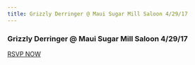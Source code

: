 ```yaml
---
title: Grizzly Derringer @ Maui Sugar Mill Saloon 4/29/17
---
```


<div class="post">
  <h3>Grizzly Derringer @ Maui Sugar Mill Saloon 4/29/17</h3>     
  <img src="{{ "/assets/img/flyers/20170429.jpg" | prepend: site.baseurl }}" alt="" class="img-responsive show-flyer" style="margin:auto">
  <br>
  <a href="http://www.bandsintown.com/event/14361267?app_id=js_grizzlyderringer.com&artist=Grizzly+Derringer&came_from=67" target="_blank" class="btn btn-block btn-success">RSVP NOW</a>
</div>


